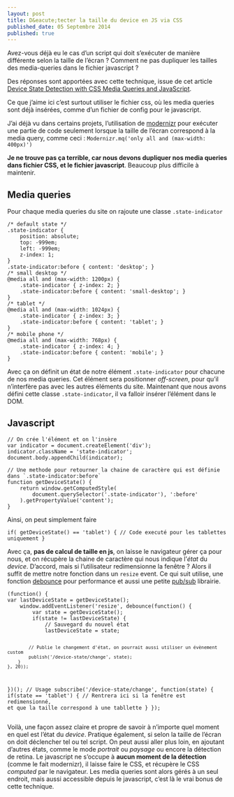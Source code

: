 ```yaml
---
layout: post
title: D&eacute;tecter la taille du device en JS via CSS
published_date: 05 Septembre 2014
published: true
---
```

<section class="MainText">
<p>Avez-vous déjà eu le cas d’un script qui doit s’exécuter de manière différente selon la taille de l’écran ? Comment ne pas dupliquer les tailles des media-queries dans le fichier javascript ?</p>

<p>Des réponses sont apportées avec cette technique, issue de cet article <a href="http://davidwalsh.name/device-state-detection-css-media-queries-javascript" class="Link">Device State Detection with CSS Media Queries and JavaScript</a>.</p>

<p>Ce que j’aime ici c’est surtout utiliser le fichier css, où les media queries sont déjà insérées, comme d’un fichier de config pour le javascript.</p>

<p>J’ai déjà vu dans certains projets, l’utilisation de <a href="http://modernizr.com/" class="Link">modernizr</a> pour exécuter une partie de code seulement lorsque la taille de l’écran correspond à la media query, comme ceci : <code class="Code">Modernizr.mq('only all and (max-width: 400px)')</code></p>

<p><strong>Je ne trouve pas ça terrible, car nous devons dupliquer nos media queries dans fichier CSS, et le fichier javascript</strong>. Beaucoup plus difficile à maintenir.</p>

<h2 id="media-queries">Media queries</h2>
<p>Pour chaque media queries du site on rajoute une classe <code class="Code">.state-indicator</code></p>
</section>
<section class="CodeContainer">
<pre class="language-css"><code>/* default state */
.state-indicator {
    position: absolute;
    top: -999em;
    left: -999em;
    z-index: 1;
}
.state-indicator:before { content: 'desktop'; }
/* small desktop */
@media all and (max-width: 1200px) {
    .state-indicator { z-index: 2; }
    .state-indicator:before { content: 'small-desktop'; }
}
/* tablet */
@media all and (max-width: 1024px) {
    .state-indicator { z-index: 3; }
    .state-indicator:before { content: 'tablet'; }
}
/* mobile phone */
@media all and (max-width: 768px) {
    .state-indicator { z-index: 4; }
    .state-indicator:before { content: 'mobile'; }
}
</code></pre>
</section>
<section class="MainText">
<p>Avec ça on définit un état de notre élément <code class="Code">.state-indicator</code> pour chacune de nos media queries. Cet élément sera positionner <em>off-screen</em>, pour qu’il n’interfère pas avec les autres éléments du site. Maintenant que nous avons défini cette classe <code class="Code">.state-indicator</code>, il va falloir insérer l’élément dans le DOM.</p>

<h2 id="javascript">Javascript</h2>
</section>
<section class="CodeContainer">

<pre class="language-javascript"><code class="javascript">// On crée l'élément et on l'insère
var indicator = document.createElement('div');
indicator.className = 'state-indicator';
document.body.appendChild(indicator);

// Une methode pour retourner la chaine de caractère qui est définie dans `.state-indicator:before`
function getDeviceState() {
    return window.getComputedStyle( 
        document.querySelector('.state-indicator'), ':before'
    ).getPropertyValue('content');
}
</code></pre>
</section>
<section class="MainText">
<p>Ainsi, on peut simplement faire</p>
<code class="Code">if( getDeviceState() == 'tablet') { // Code executé pour les tablettes uniquement }</code>

<p>Avec ça, <strong>pas de calcul de taille en js</strong>, on laisse le navigateur gérer ça pour nous, et on récupère la chaine de caractère qui nous indique l’<em>état</em> du <em>device</em>. 
D’accord, mais si l’utilisateur redimensionne la fenêtre ? Alors il suffit de mettre notre fonction dans un <code class="Code">resize</code> event. Ce qui suit utilise, une fonction <a href="http://davidwalsh.name/function-debounce">debounce</a> pour performance et aussi une petite <a href="http://davidwalsh.name/pubsub-javascript">pub/sub</a> librairie.</p>
</section>
<section class="CodeContainer">
<pre class="language-javascript"><code>(function() {
var lastDeviceState = getDeviceState();
    window.addEventListener('resize', debounce(function() {
        var state = getDeviceState();
        if(state != lastDeviceState) {
            // Sauvegard du nouvel état
            lastDeviceState = state;

            // Publie le changement d'état, on pourrait aussi utiliser un évènement custom
            publish('/device-state/change', state);
        }
    }, 20));
})();
// Usage
subscribe('/device-state/change', function(state) {
    if(state == 'tablet') { 
        // Rentrera ici si la fenêtre est redimensionné, et que la taille correspond à une tabllette
    }
});
</code></pre>
</section>
<section class="MainText">
<p>Voilà, une façon assez claire et propre de savoir à n’importe quel moment en quel est l’état du <em>device</em>. Pratique également, si selon la taille de l’écran on doit déclencher tel ou tel script. On peut aussi aller plus loin, en ajoutant d’autres états, comme le mode <em>portrait</em> ou <em>paysage</em> ou encore la détection de retina. Le javascript ne s’occupe à <strong>aucun moment de la détection</strong> (comme le fait modernizr), il laisse faire le CSS, et récupère le CSS <em>computed</em> par le navigateur. Les media queries sont alors gérés à un seul endroit, mais aussi accessible depuis le javascript, c’est là le vrai bonus de cette technique.</p>
</section>